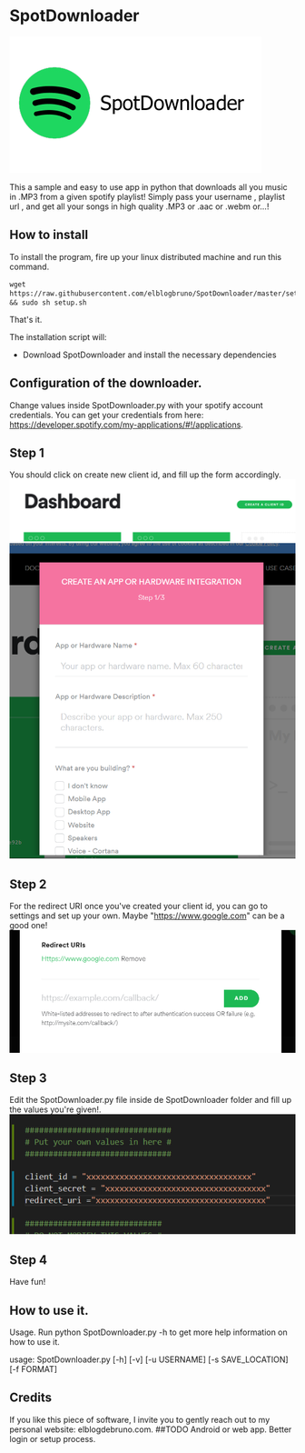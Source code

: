 # SpotDownloader
![alt text](https://raw.githubusercontent.com/elblogbruno/SpotDownloader/master/Screenshots/SpotifyLogo.png)

This a sample and easy to use app in python that downloads all you music in .MP3 from a given spotify playlist!
Simply pass your username , playlist url , and get all your songs in high quality .MP3 or .aac or .webm or...!

## How to install
To install the program, fire up your linux distributed machine and run this command.

```
wget https://raw.githubusercontent.com/elblogbruno/SpotDownloader/master/setup.sh && sudo sh setup.sh
```
That's it.

The installation script will:
- Download SpotDownloader and install the necessary dependencies

## Configuration of the downloader. 
Change values inside SpotDownloader.py with your spotify account credentials. You can get your credentials from here:
https://developer.spotify.com/my-applications/#!/applications. 

## Step 1
You should click on create new client id, and fill up the form accordingly. 
![alt text](https://raw.githubusercontent.com/elblogbruno/SpotDownloader/master/Screenshots/createID.png)
![alt text](https://raw.githubusercontent.com/elblogbruno/SpotDownloader/master/Screenshots/FillUpForm.png)

## Step 2
For the redirect URI once you've created your client id, you can go to settings and set up your own. Maybe "https://www.google.com" can be a good one!
![alt text](https://raw.githubusercontent.com/elblogbruno/SpotDownloader/master/Screenshots/RedirectUri.png)

## Step 3
Edit the SpotDownloader.py file inside de SpotDownloader folder and fill up the values you're given!.
![alt text](https://raw.githubusercontent.com/elblogbruno/SpotDownloader/master/Screenshots/CredentialImage.png)

## Step 4
Have fun!

## How to use it.
Usage. Run python SpotDownloader.py -h to get more help information on how to use it.

usage: SpotDownloader.py [-h] [-v] [-u USERNAME] [-s SAVE_LOCATION] [-f FORMAT]

## Credits
If you like this piece of software, I invite you to gently reach out to my personal website: elblogdebruno.com.
##TODO
Android or web app.
Better login or setup process.
